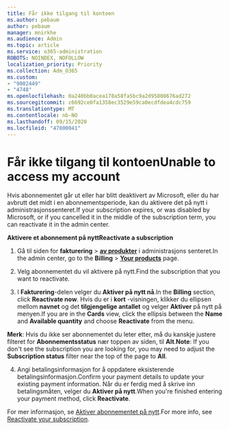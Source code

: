 ```yaml
---
title: Får ikke tilgang til kontoen
ms.author: pebaum
author: pebaum
manager: mnirkhe
ms.audience: Admin
ms.topic: article
ms.service: o365-administration
ROBOTS: NOINDEX, NOFOLLOW
localization_priority: Priority
ms.collection: Adm_O365
ms.custom:
- "9002449"
- "4748"
ms.openlocfilehash: 0a240bb0acea178a58fa5bc9a2d95808676ad272
ms.sourcegitcommit: c6692ce0fa1358ec3529e59ca0ecdfdea4cdc759
ms.translationtype: MT
ms.contentlocale: nb-NO
ms.lasthandoff: 09/15/2020
ms.locfileid: "47800041"
---
```

# <a name="unable-to-access-my-account"></a><span data-ttu-id="106ed-102">Får ikke tilgang til kontoen</span><span class="sxs-lookup"><span data-stu-id="106ed-102">Unable to access my account</span></span>

<span data-ttu-id="106ed-103">Hvis abonnementet går ut eller har blitt deaktivert av Microsoft, eller du har avbrutt det midt i en abonnementsperiode, kan du aktivere det på nytt i administrasjonssenteret.</span><span class="sxs-lookup"><span data-stu-id="106ed-103">If your subscription expires, or was disabled by Microsoft, or if you cancelled it in the middle of the subscription term, you can reactivate it in the admin center.</span></span>

<span data-ttu-id="106ed-104">**Aktivere et abonnement på nytt**</span><span class="sxs-lookup"><span data-stu-id="106ed-104">**Reactivate a subscription**</span></span>

1. <span data-ttu-id="106ed-105">Gå til siden for **fakturering**  >  **[av produkter](https://go.microsoft.com/fwlink/p/?linkid=842054)** i administrasjons senteret.</span><span class="sxs-lookup"><span data-stu-id="106ed-105">In the admin center, go to the **Billing** > **[Your products](https://go.microsoft.com/fwlink/p/?linkid=842054)** page.</span></span>

2. <span data-ttu-id="106ed-106">Velg abonnementet du vil aktivere på nytt.</span><span class="sxs-lookup"><span data-stu-id="106ed-106">Find the subscription that you want to reactivate.</span></span>

3. <span data-ttu-id="106ed-107">I **Fakturering**-delen velger du **Aktiver på nytt nå**.</span><span class="sxs-lookup"><span data-stu-id="106ed-107">In the **Billing** section, click **Reactivate now**.</span></span> <span data-ttu-id="106ed-108">Hvis du er i **kort** -visningen, klikker du ellipsen mellom **navnet** og det **tilgjengelige antallet** og velger **Aktiver** på nytt på menyen.</span><span class="sxs-lookup"><span data-stu-id="106ed-108">If you are in the **Cards** view, click the ellipsis between the **Name** and **Available quantity** and choose **Reactivate** from the menu.</span></span>

<span data-ttu-id="106ed-109">**Merk**: Hvis du ikke ser abonnementet du leter etter, må du kanskje justere filteret for **Abonnementsstatus** nær toppen av siden, til **Alt**.</span><span class="sxs-lookup"><span data-stu-id="106ed-109">**Note**: If you don't see the subscription you are looking for, you may need to adjust the **Subscription status** filter near the top of the page to **All**.</span></span>

4. <span data-ttu-id="106ed-110">Angi betalingsinformasjon for å oppdatere eksisterende betalingsinformasjon.</span><span class="sxs-lookup"><span data-stu-id="106ed-110">Confirm your payment details to update your existing payment information.</span></span> <span data-ttu-id="106ed-111">Når du er ferdig med å skrive inn betalingsmåten, velger du **Aktiver på nytt**.</span><span class="sxs-lookup"><span data-stu-id="106ed-111">When you're finished entering your payment method, click **Reactivate**.</span></span>

<span data-ttu-id="106ed-112">For mer informasjon, se [Aktiver abonnementet på nytt](https://docs.microsoft.com/microsoft-365/commerce/subscriptions/reactivate-your-subscription).</span><span class="sxs-lookup"><span data-stu-id="106ed-112">For more info, see [Reactivate your subscription](https://docs.microsoft.com/microsoft-365/commerce/subscriptions/reactivate-your-subscription).</span></span>
